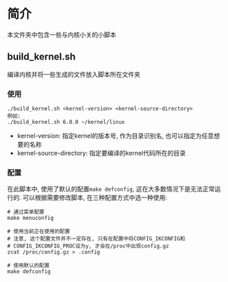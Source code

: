 # 简介
本文件夹中包含一些与内核小关的小脚本

## build_kernel.sh
编译内核并将一些生成的文件放入脚本所在文件夹

### 使用
```
./build_kernel.sh <kernel-version> <kernel-source-directory>
例如:
./build_kernel.sh 6.0.0 ~/kernel/linux
```
* kernel-version: 指定kernel的版本号, 作为目录识别名, 也可以指定为任意想要的名称
* kernel-source-directory: 指定要编译的kernel代码所在的目录

### 配置
在此脚本中, 使用了默认的配置`make defconfig`, 这在大多数情况下是无法正常运行的. 可以根据需要修改脚本, 在三种配置方式中选一种使用:
```
# 通过菜单配置
make menuconfig

# 使用当前正在使用的配置
# 注意, 这个配置文件并不一定存在, 只有在配置中将CONFIG_IKCONFIG和
# CONFIG_IKCONFIG_PROC设为y, 才会在/proc中出现config.gz
zcat /proc/config.gz > .config

# 使用默认的配置
make defconfig
```
